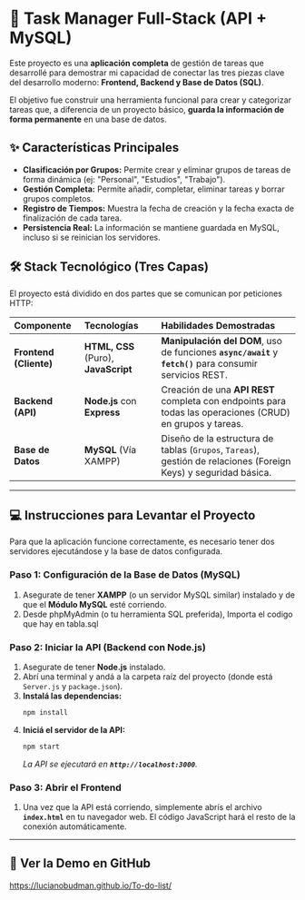 # 🚀 Task Manager Full-Stack (API + MySQL)

Este proyecto es una **aplicación completa** de gestión de tareas que desarrollé para demostrar mi capacidad de conectar las tres piezas clave del desarrollo moderno: **Frontend, Backend y Base de Datos (SQL)**.

El objetivo fue construir una herramienta funcional para crear y categorizar tareas que, a diferencia de un proyecto básico, **guarda la información de forma permanente** en una base de datos.

## ✨ Características Principales

* **Clasificación por Grupos:** Permite crear y eliminar grupos de tareas de forma dinámica (ej: "Personal", "Estudios", "Trabajo").
* **Gestión Completa:** Permite añadir, completar, eliminar tareas y borrar grupos completos.
* **Registro de Tiempos:** Muestra la fecha de creación y la fecha exacta de finalización de cada tarea.
* **Persistencia Real:** La información se mantiene guardada en MySQL, incluso si se reinician los servidores.

## 🛠️ Stack Tecnológico (Tres Capas)

El proyecto está dividido en dos partes que se comunican por peticiones HTTP:

| Componente | Tecnologías | Habilidades Demostradas |
| :--- | :--- | :--- |
| **Frontend (Cliente)** | **HTML, CSS** (Puro), **JavaScript** | **Manipulación del DOM**, uso de funciones **`async/await`** y **`fetch()`** para consumir servicios REST. |
| **Backend (API)** | **Node.js** con **Express** | Creación de una **API REST** completa con endpoints para todas las operaciones (CRUD) en grupos y tareas. |
| **Base de Datos** | **MySQL** (Vía XAMPP) | Diseño de la estructura de tablas (`Grupos`, `Tareas`), gestión de relaciones (Foreign Keys) y seguridad básica. |

---

## 💻 Instrucciones para Levantar el Proyecto

Para que la aplicación funcione correctamente, es necesario tener dos servidores ejecutándose y la base de datos configurada.

### **Paso 1: Configuración de la Base de Datos (MySQL)**

1.  Asegurate de tener **XAMPP** (o un servidor MySQL similar) instalado y de que el **Módulo MySQL** esté corriendo.
2.  Desde phpMyAdmin (o tu herramienta SQL preferida), Importa el codigo que hay en tabla.sql
   
### **Paso 2: Iniciar la API (Backend con Node.js)**

1.  Asegurate de tener **Node.js** instalado.
2.  Abrí una terminal y andá a la carpeta raíz del proyecto (donde está `Server.js` y `package.json`).
3.  **Instalá las dependencias:**
    ```bash
    npm install
    ```
4.  **Iniciá el servidor de la API:**
    ```bash
    npm start
    ```
    *La API se ejecutará en **`http://localhost:3000`**.*

### **Paso 3: Abrir el Frontend**

1.  Una vez que la API está corriendo, simplemente abrís el archivo **`index.html`** en tu navegador web. El código JavaScript hará el resto de la conexión automáticamente.

---

## 🔗 Ver la Demo en GitHub

https://lucianobudman.github.io/To-do-list/
